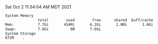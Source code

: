Sat Oct  2 11:34:04 AM MDT 2021
```bash
System Memory
               total        used        free      shared  buff/cache   available
Mem:           7.7Gi       454Mi       6.2Gi       1.0Mi       1.0Gi       7.0Gi
Swap:          7.6Gi          0B       7.6Gi
System Storage
672M	.
```
